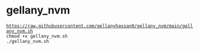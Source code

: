 # gellany_nvm

<code>https://raw.githubusercontent.com/gellanyhassan0/gellany_nvm/main/gellany_nvm.sh</code><br>
<code>chmod +x gellany_nvm.sh</code><br>
<code>./gellany_nvm.sh</code><br>
